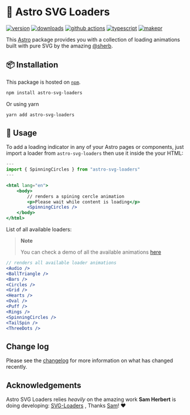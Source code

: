 # 🚀 Astro SVG Loaders

[![version][version-badge]][npm]
[![downloads][downloads-badge]][npm]
[![github actions][github-actions-badge]][github-actions]
[![typescript][typescript-badge]][typescript]
[![makepr][makepr-badge]][makepr]

This [Astro](https://astro.build/) package provides you with a collection of loading animations built with pure SVG by the amazing [@sherb][sam-herbert].

## 📦 Installation

This package is hosted on [`npm`][npm].

```bash
npm install astro-svg-loaders
```

Or using yarn

```bash
yarn add astro-svg-loaders
```

## 🥑 Usage

To add a loading indicator in any of your Astro pages or components, just import a loader from `astro-svg-loaders` then use it inside the your HTML:

```jsx index.astro
---
import { SpinningCircles } from "astro-svg-loaders"
---

<html lang="en">
    <body>
        // renders a spining cercle animation
        <p>Please wait while content is loading</p>
        <SpinningCircles />
    </body>
</html>
```

List of all available loaders:

> **Note**
>
> You can check a demo of all the available animations [here][demo]

```jsx
// renders all available loader animations
<Audio />
<BallTriangle />
<Bars />
<Circles />
<Grid />
<Hearts />
<Oval />
<Puff />
<Rings />
<SpinningCircles />
<TailSpin />
<ThreeDots />
```

## Change log

Please see the [changelog](CHANGELOG.md) for more information on what has changed recently.

## Acknowledgements

Astro SVG Loaders relies _heavily_ on the amazing work **Sam Herbert** is doing developing: [SVG-Loaders][svg-loaders] , Thanks [Sam][sam-herbert]! ❤️

[npm]: https://npmjs.com/package/astro-svg-loaders
[svg-loaders]: https://github.com/SamHerbert/SVG-Loaders
[sam-herbert]: https://github.com/SamHerbert
[demo]: https://samherbert.net/svg-loaders

<!-- Readme Badges -->

[version-badge]: https://img.shields.io/npm/v/astro-svg-loaders.svg
[downloads-badge]: https://img.shields.io/npm/dt/astro-svg-loaders
[github-actions]: https://github.com/codiume/orbit/actions
[github-actions-badge]: https://github.com/codiume/orbit/actions/workflows/node.js.yml/badge.svg
[typescript]: https://npmjs.com/package/astro-svg-loaders
[typescript-badge]: https://img.shields.io/npm/types/astro-svg-loaders
[makepr]: https://makeapullrequest.com
[makepr-badge]: https://img.shields.io/badge/PRs-welcome-brightgreen.svg
